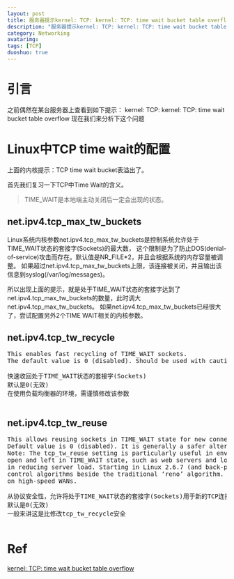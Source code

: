 ```yaml
---
layout: post
title: 服务器提示kernel: TCP: kernel: TCP: time wait bucket table overflow
description: "服务器提示kernel: TCP: kernel: TCP: time wait bucket table overflow"
category: Networking
avatarimg:
tags: [TCP]
duoshuo: true
---
```


# 引言
之前偶然在某台服务器上查看到如下提示：
kernel: TCP: kernel: TCP: time wait bucket table overflow
现在我们来分析下这个问题

# Linux中TCP time wait的配置
上面的内核提示：TCP time wait bucket表溢出了。

首先我们复习一下TCP中Time Wait的含义。
> TIME_WAIT是本地端主动关闭后一定会出现的状态。

## net.ipv4.tcp_max_tw_buckets 
> 
Linux系统内核参数net.ipv4.tcp_max_tw_buckets是控制系统允许处于TIME_WAIT状态的套接字(Sockets)的最大数，
这个限制是为了防止DOS(denial-of-service)攻击而存在。默认值是NR_FILE*2，并且会根据系统的内存容量被调整。
如果超过net.ipv4.tcp_max_tw_buckets上限，该连接被关闭，并且输出该信息到syslog(/var/log/messages)。

所以出现上面的提示，就是处于TIME_WAIT状态的套接字达到了net.ipv4.tcp_max_tw_buckets的数量，此时调大net.ipv4.tcp_max_tw_buckets。
如果net.ipv4.tcp_max_tw_buckets已经很大了，尝试配置另外2个TIME WAIT相关的内核参数。

## net.ipv4.tcp_tw_recycle
<pre>
This enables fast recycling of TIME_WAIT sockets. 
The default value is 0 (disabled). Should be used with caution with loadbalancers.

快速收回处于TIME_WAIT状态的套接字(Sockets)
默认是0(无效)
在使用负载均衡器的环境，需谨慎修改该参数

</pre>

## net.ipv4.tcp_tw_reuse
<pre>
This allows reusing sockets in TIME_WAIT state for new connections when it is safe from protocol viewpoint.
Default value is 0 (disabled). It is generally a safer alternative to tcp_tw_recycle.
Note: The tcp_tw_reuse setting is particularly useful in environments where numerous short connections are
open and left in TIME_WAIT state, such as web servers and loadbalancers. Reusing the sockets can be very effective
in reducing server load. Starting in Linux 2.6.7 (and back-ported to 2.4.27), linux includes alternative congestion
control algorithms beside the traditional ‘reno’ algorithm. These are designed to recover quickly from packet loss
on high-speed WANs.

从协议安全性，允许将处于TIME_WAIT状态的套接字(Sockets)用于新的TCP连接
默认是0(无效)
一般来讲这是比修改tcp_tw_recycle安全

</pre>


# Ref
[kernel: TCP: time wait bucket table overflow](https://www.awspack.com/os/linux/time-wait-table/)  



